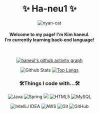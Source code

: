 <!--
**ha-neu1/ha-neu1** is a ✨ _special_ ✨ repository because its `README.md` (this file) appears on your GitHub profile.

Here are some ideas to get you started:

- 🔭 I’m currently working on ...
- 🌱 I’m currently learning ...
- 👯 I’m looking to collaborate on ...
- 🤔 I’m looking for help with ...
- 💬 Ask me about ...
- 📫 How to reach me: ...
- 😄 Pronouns: ...
- ⚡ Fun fact: ...
-->
<div align=center><h1> ✨ Ha-neu1 ✨ </h1></div>
<div align=center>

![nyan-cat](https://user-images.githubusercontent.com/107821879/179347151-4b24e85e-f9a2-4f91-bd23-188be8718b34.gif)
 <h4>Welcome to my page! I'm Kim haneul.<br>
  I’m currently learning back-end language!</h4><br>

  [![haneul's github activity graph](https://github-readme-activity-graph.vercel.app/graph?username=ha-neu1&theme=react)](https://github.com/ha-neu1/github-readme-activity-graph)
 
![Github Stats](https://github-readme-stats.vercel.app/api?username=ha-neu1&theme=dark&show_icons=true)
 [![Top Langs](https://github-readme-stats.vercel.app/api/top-langs/?username=ha-neu1&theme=dark&layout=compact)](https://github.com/ha-neu1/github-readme-stats)

</div>
<div align=center><h3> 🛠Things I code with...🛠 </h3>

![Java](https://img.shields.io/badge/java-%23ED8B00.svg?style=for-the-badge&logo=java&logoColor=white)
 ![Spring](https://img.shields.io/badge/spring-%236DB33F.svg?style=for-the-badge&logo=spring&logoColor=white)
 <img src="https://img.shields.io/badge/springboot-6DB33F?style=for-the-badge&logo=springboot&logoColor=white">
 ![HTML5](https://img.shields.io/badge/html5-%23E34F26.svg?style=for-the-badge&logo=html5&logoColor=white)
 ![MySQL](https://img.shields.io/badge/mysql-%2300f.svg?style=for-the-badge&logo=mysql&logoColor=white) 
<!-- ![MongoDB](https://img.shields.io/badge/MongoDB-%234ea94b.svg?style=for-the-badge&logo=mongodb&logoColor=white) -->
 ![IntelliJ IDEA](https://img.shields.io/badge/IntelliJIDEA-000000.svg?style=for-the-badge&logo=intellij-idea&logoColor=white)
![AWS](https://img.shields.io/badge/AWS-%23FF9900.svg?style=for-the-badge&logo=amazon-aws&logoColor=white)
![Git](https://img.shields.io/badge/git-%23F05033.svg?style=for-the-badge&logo=git&logoColor=white)
![GitHub](https://img.shields.io/badge/github-%23121011.svg?style=for-the-badge&logo=github&logoColor=white)
 
</div>
